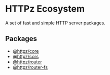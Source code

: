 # HTTPz Ecosystem

A set of fast and simple HTTP server packages.

## Packages

- [@httpz/core](./packages/httpz)
- [@httpz/cors](./packages/httpz-cors)
- [@httpz/router](./packages/httpz-router)
- [@httpz/router-fs](./packages/httpz-router-fs)
